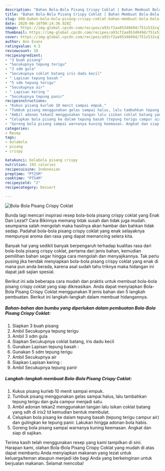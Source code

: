 ```yaml
---
description: "Bahan Bola-Bola Pisang Crispy Coklat | Bahan Membuat Bola-Bola Pisang Crispy Coklat Yang Bikin Ngiler"
title: "Bahan Bola-Bola Pisang Crispy Coklat | Bahan Membuat Bola-Bola Pisang Crispy Coklat Yang Bikin Ngiler"
slug: 600-bahan-bola-bola-pisang-crispy-coklat-bahan-membuat-bola-bola-pisang-crispy-coklat-yang-bikin-ngiler
date: 2020-06-16T00:14:36.928Z
image: https://img-global.cpcdn.com/recipes/a93cf2aa9534049d/751x532cq70/bola-bola-pisang-crispy-coklat-foto-resep-utama.jpg
thumbnail: https://img-global.cpcdn.com/recipes/a93cf2aa9534049d/751x532cq70/bola-bola-pisang-crispy-coklat-foto-resep-utama.jpg
cover: https://img-global.cpcdn.com/recipes/a93cf2aa9534049d/751x532cq70/bola-bola-pisang-crispy-coklat-foto-resep-utama.jpg
author: Ann Evans
ratingvalue: 4.5
reviewcount: 10
recipeingredient:
- "3 buah pisang"
- "Secukupnya tepung terigu"
- "3 sdm gula"
- "Secukupnya coklat batang iris dadu kecil"
- " Lapisan tepung basah "
- "5 sdm tepung terigu"
- "Secukupnya air"
- " Lapisan kering "
- "Secukupnya tepung panir"
recipeinstructions:
- "Kukus pisang kurleb 10 menit sampai empuk."
- "Tumbuk pisang menggunakan gelas sampai halus, lalu tambahkan tepung terigu dan gula campur menjadi satu."
- "Ambil adonan tekan2 menggunakan tangan lalu isikan coklat batang yang sdh di iris2 td kemudian bentuk membulat."
- "Celupkan bola pisang ke dalam tepung basah (tepung terigu campur air) dan gulingkan ke tepung panir. Lakukan hingga adonan bola habis."
- "Goreng bola pisang sampai warnanya kuning keemasan. Angkat dan siap di sajikan."
categories:
- Resep
tags:
- bolabola
- pisang
- crispy

katakunci: bolabola pisang crispy 
nutrition: 193 calories
recipecuisine: Indonesian
preptime: "PT25M"
cooktime: "PT54M"
recipeyield: "2"
recipecategory: Dessert

---
```



![Bola-Bola Pisang Crispy Coklat](https://img-global.cpcdn.com/recipes/a93cf2aa9534049d/751x532cq70/bola-bola-pisang-crispy-coklat-foto-resep-utama.jpg)

Bunda lagi mencari inspirasi resep bola-bola pisang crispy coklat yang Enak Dan Lezat? Cara Bikinnya memang tidak susah dan tidak juga mudah. seumpama salah mengolah maka hasilnya akan hambar dan bahkan tidak sedap. Padahal bola-bola pisang crispy coklat yang enak selayaknya mempunyai aroma dan rasa yang dapat memancing selera kita.



Banyak hal yang sedikit banyak berpengaruh terhadap kualitas rasa dari bola-bola pisang crispy coklat, pertama dari jenis bahan, kemudian pemilihan bahan segar hingga cara mengolah dan menyajikannya. Tak perlu pusing jika hendak menyiapkan bola-bola pisang crispy coklat yang enak di mana pun anda berada, karena asal sudah tahu triknya maka hidangan ini dapat jadi sajian spesial.


Berikut ini ada beberapa cara mudah dan praktis untuk membuat bola-bola pisang crispy coklat yang siap dikreasikan. Anda dapat menyiapkan Bola-Bola Pisang Crispy Coklat menggunakan 9 jenis bahan dan 5 langkah pembuatan. Berikut ini langkah-langkah dalam membuat hidangannya.

<!--inarticleads1-->

##### Bahan-bahan dan bumbu yang diperlukan dalam pembuatan Bola-Bola Pisang Crispy Coklat:

1. Siapkan 3 buah pisang
1. Ambil Secukupnya tepung terigu
1. Ambil 3 sdm gula
1. Siapkan Secukupnya coklat batang, iris dadu kecil
1. Gunakan  Lapisan tepung basah :
1. Gunakan 5 sdm tepung terigu
1. Ambil Secukupnya air
1. Siapkan  Lapisan kering :
1. Ambil Secukupnya tepung panir




<!--inarticleads2-->

##### Langkah-langkah membuat Bola-Bola Pisang Crispy Coklat:

1. Kukus pisang kurleb 10 menit sampai empuk.
1. Tumbuk pisang menggunakan gelas sampai halus, lalu tambahkan tepung terigu dan gula campur menjadi satu.
1. Ambil adonan tekan2 menggunakan tangan lalu isikan coklat batang yang sdh di iris2 td kemudian bentuk membulat.
1. Celupkan bola pisang ke dalam tepung basah (tepung terigu campur air) dan gulingkan ke tepung panir. Lakukan hingga adonan bola habis.
1. Goreng bola pisang sampai warnanya kuning keemasan. Angkat dan siap di sajikan.




Terima kasih telah menggunakan resep yang kami tampilkan di sini. Harapan kami, olahan Bola-Bola Pisang Crispy Coklat yang mudah di atas dapat membantu Anda menyiapkan makanan yang lezat untuk keluarga/teman ataupun menjadi ide bagi Anda yang berkeinginan untuk berjualan makanan. Selamat mencoba!
